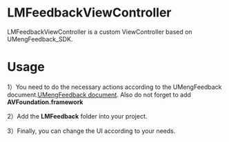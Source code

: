# LMFeedbackViewController
LMFeedbackViewController is a custom ViewController based on UMengFeedback_SDK.

# Usage

1）You need to do the necessary actions according to the UMengFeedback document.[UMengFeedback document](http://dev.umeng.com/feedback/ios/integration). Also do not forget to add **AVFoundation.framework**

2）Add the **LMFeedback** folder into your project.

3）Finally, you can change the UI according to your needs.
